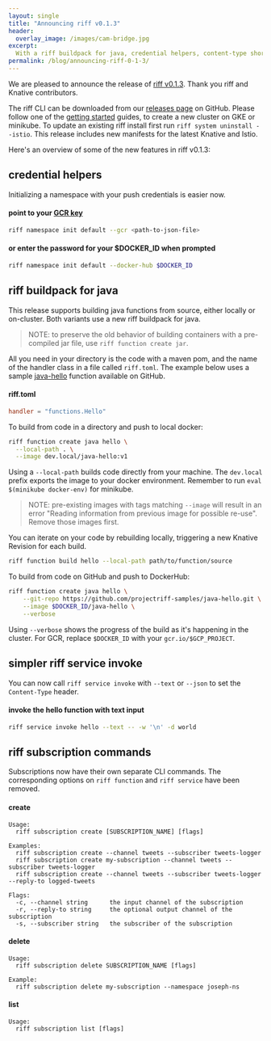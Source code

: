 ```yaml
---
layout: single
title: "Announcing riff v0.1.3"
header:
  overlay_image: /images/cam-bridge.jpg
excerpt:
  With a riff buildpack for java, credential helpers, content-type shortcuts, and subscription commands
permalink: /blog/announcing-riff-0-1-3/
---
```


We are pleased to announce the release of [riff v0.1.3](https://github.com/projectriff/riff/releases/tag/v0.1.3). Thank you riff and Knative contributors.

The riff CLI can be downloaded from our [releases page](https://github.com/projectriff/riff/releases/tag/v0.1.3) on GitHub. Please follow one of the [getting started](/docs) guides, to create a new cluster on GKE or minikube. To update an existing riff install first run `riff system uninstall --istio`. This release includes new manifests for the latest Knative and Istio.

Here's an overview of some of the new features in riff v0.1.3:

## credential helpers
Initializing a namespace with your push credentials is easier now. 

#### point to your [GCR key](/docs/getting-started-with-knative-riff-on-gke/#create-a-kubernetes-secret-for-pushing-images-to-gcr)
```sh
riff namespace init default --gcr <path-to-json-file>
```

#### or enter the password for your $DOCKER_ID when prompted
```sh
riff namespace init default --docker-hub $DOCKER_ID
```

## riff buildpack for java
This release supports building java functions from source, either locally or on-cluster. Both variants use a new riff buildpack for java. 

> NOTE: to preserve the old behavior of building containers with a pre-compiled jar file, use `riff function create jar`. 

All you need in your directory is the code with a maven pom, and the name of the handler class in a file called `riff.toml`. The example below uses a sample [java-hello](https://github.com/projectriff-samples/java-hello) function available on GitHub.

#### riff.toml
```toml
handler = "functions.Hello"
```

To build from code in a directory and push to local docker:

```sh
riff function create java hello \
  --local-path . \
  --image dev.local/java-hello:v1
```
Using a `--local-path` builds code directly from your machine. The `dev.local` prefix exports the image to your docker environment. Remember to run `eval $(minikube docker-env)` for minikube.


> NOTE: pre-existing images with tags matching `--image` will result in an error "Reading information from previous image for possible re-use". Remove those images first.

You can iterate on your code by rebuilding locally, triggering a new Knative Revision for each build.
```sh
riff function build hello --local-path path/to/function/source
```
To build from code on GitHub and push to DockerHub: 
```sh
riff function create java hello \
    --git-repo https://github.com/projectriff-samples/java-hello.git \
    --image $DOCKER_ID/java-hello \
    --verbose
```
Using `--verbose` shows the progress of the build as it's happening in the cluster. For GCR, replace `$DOCKER_ID` with your `gcr.io/$GCP_PROJECT`. 

## simpler riff service invoke 
You can now call `riff service invoke` with `--text` or `--json` to set the `Content-Type` header.

#### invoke the hello function with text input
```sh
riff service invoke hello --text -- -w '\n' -d world
```

## riff subscription commands
Subscriptions now have their own separate CLI commands. The corresponding options on `riff function` and `riff service` have been removed.

#### create
```
Usage:
  riff subscription create [SUBSCRIPTION_NAME] [flags]

Examples:
  riff subscription create --channel tweets --subscriber tweets-logger
  riff subscription create my-subscription --channel tweets --subscriber tweets-logger
  riff subscription create --channel tweets --subscriber tweets-logger --reply-to logged-tweets

Flags:
  -c, --channel string      the input channel of the subscription
  -r, --reply-to string     the optional output channel of the subscription
  -s, --subscriber string   the subscriber of the subscription
```

#### delete
```
Usage:
  riff subscription delete SUBSCRIPTION_NAME [flags]

Example:
  riff subscription delete my-subscription --namespace joseph-ns
```

#### list
```
Usage:
  riff subscription list [flags]
```